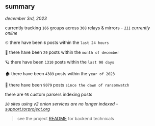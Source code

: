 
## summary
_december 3rd, 2023_

currently tracking `166` groups across `308` relays & mirrors - _`111` currently online_

⏲ there have been `6` posts within the `last 24 hours`

🦈 there have been `20` posts within the `month of december`

🪐 there have been `1310` posts within the `last 90 days`

🏚 there have been `4389` posts within the `year of 2023`

🦕 there have been `9079` posts `since the dawn of ransomwatch`

there are `98` custom parsers indexing posts

_`20` sites using v2 onion services are no longer indexed - [support.torproject.org](https://support.torproject.org/onionservices/v2-deprecation/)_

> see the project [README](https://github.com/joshhighet/ransomwatch#ransomwatch--) for backend technicals
